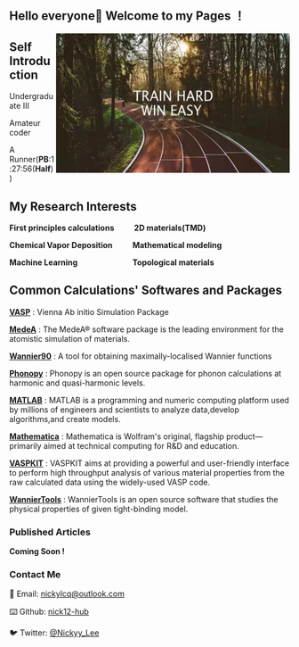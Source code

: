 ## Hello everyone👋 Welcome to my Pages ！
<img align="right" width="420" height="250" src="https://github.com/Nick12-hub/Nick12-hub/blob/main/WechatIMG71.jpeg">

## Self Introduction

Undergraduate III

Amateur coder

A Runner(__PB__:1:27:56(__Half__))


## My Research Interests

**First principles calculations**    &emsp;&emsp;   **2D materials(TMD)**
   
**Chemical Vapor Deposition**   &emsp;&emsp;  **Mathematical modeling** 

**Machine Learning**     &emsp;&emsp;&emsp;&emsp;&emsp;&emsp;&ensp;   **Topological materials**

## Common Calculations' Softwares and Packages

[**VASP**](https://www.vasp.at/)
: Vienna Ab initio Simulation Package

[**MedeA**](https://www.materialsdesign.com/medea-software)
: The MedeA® software package is the leading environment for the atomistic simulation of materials. 

[**Wannier90**](http://www.wannier.org/)
: A tool for obtaining maximally-localised Wannier functions

[**Phonopy**](https://phonopy.github.io/phonopy/vasp.html)
: Phonopy is an open source package for phonon calculations at harmonic and quasi-harmonic levels.

[**MATLAB**](https://matlab.mathworks.com/)
: MATLAB is a programming and numeric computing platform used by millions of engineers and scientists to analyze data,develop algorithms,and create models. 

[**Mathematica**](https://www.wolfram.com/mathematica/)
: Mathematica is Wolfram's original, flagship product—primarily aimed at technical computing for R&D and education.

[**VASPKIT**](https://vaspkit.com/)
: VASPKIT aims at providing a powerful and user-friendly interface to perform high throughput analysis of various material properties from the raw calculated data using the widely-used VASP code.

[**WannierTools**](http://www.wanniertools.com/)
: WannierTools is an open source software that studies the physical properties of given tight-binding model.

### Published Articles

__Coming Soon !__ 

### Contact Me 
📧 Email: [nickylcq@outlook.com](nickylcq@outlook.com)

⌨️  Github: [nick12-hub](https://github.com/nick12-hub)

🐦 Twitter: [@Nickyy_Lee](https://twitter.com/Nickyy_Lee)


